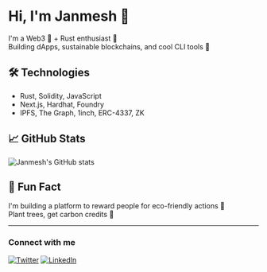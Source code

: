 # Hi, I'm Janmesh 👋

I'm a Web3 🌱 + Rust enthusiast 🦀    
Building dApps, sustainable blockchains, and cool CLI tools 🚀

## 🛠️ Technologies
- Rust, Solidity, JavaScript
- Next.js, Hardhat, Foundry
- IPFS, The Graph, 1inch, ERC-4337, ZK

## 📈 GitHub Stats
![Janmesh's GitHub stats](https://github-readme-stats.vercel.app/api?username=Janmesh23&show_icons=true&theme=radical)

## 🧠 Fun Fact
I'm building a platform to reward people for eco-friendly actions 🌳  
Plant trees, get carbon credits 💸

---


### Connect with me



[![Twitter](https://img.shields.io/badge/Twitter-0xJanmeshh-1DA1F2?style=flat&logo=twitter&logoColor=white)](https://x.com/0xJanmeshh)
[![LinkedIn](https://img.shields.io/badge/LinkedIn-Janmesh-blue?style=for-the-badge&logo=linkedin)](https://linkedin.com/in/janmeshshewale)














